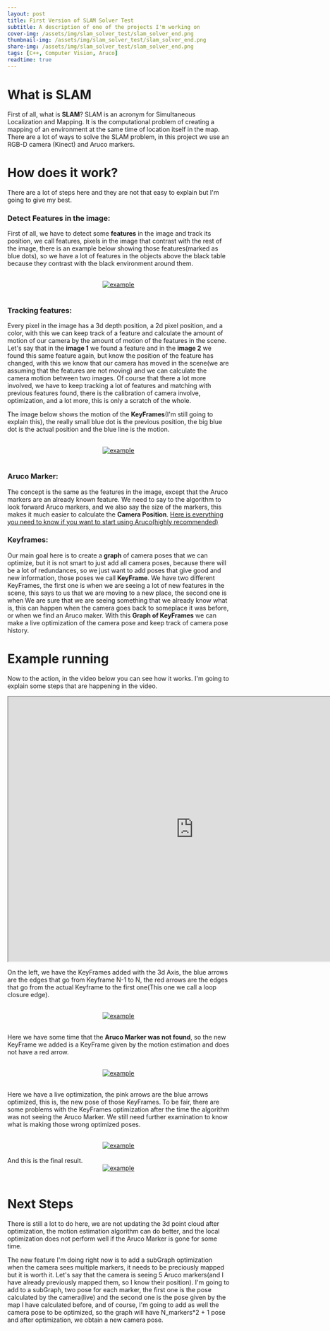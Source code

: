 ```yaml
---
layout: post
title: First Version of SLAM Solver Test
subtitle: A description of one of the projects I'm working on
cover-img: /assets/img/slam_solver_test/slam_solver_end.png
thumbnail-img: /assets/img/slam_solver_test/slam_solver_end.png
share-img: /assets/img/slam_solver_test/slam_solver_end.png
tags: [C++, Computer Vision, Aruco]
readtime: true
---
```


# What is SLAM

First of all, what is **SLAM**? SLAM is an acronym for Simultaneous Localization and Mapping. It is the computational problem of creating a mapping of an environment at the same time of location itself in the map. There are a lot of ways to solve the SLAM problem, in this project we use an RGB-D camera (Kinect) and Aruco markers.

# How does it work?

There are a lot of steps here and they are not that easy to explain but I'm going to give my best.

### Detect Features in the image: 

  First of all, we have to detect some **features** in the image and track its position, we call features, pixels in the image that contrast with the rest of the image, there is an example below showing those features(marked as blue dots), so we have a lot of features in the objects above the black table because they contrast with the black environment around them.

<br />
<div style="text-align:center;">
  <a href="/MyBlog/assets/img/slam_solver_test/features.png">
    <img src="/MyBlog/assets/img/slam_solver_test/features.png" alt="example">
  </a>
</div>
<br />

### Tracking features: 

  Every pixel in the image has a 3d depth position, a 2d pixel position, and a color, with this we can keep track of a feature and calculate the amount of motion of our camera by the amount of motion of the features in the scene. Let's say that in the **image 1** we found a feature and in the **image 2** we found this same feature again, but know the position of the feature has changed, with this we know that our camera has moved in the scene(we are assuming that the features are not moving) and we can calculate the camera motion between two images. 
  Of course that there a lot more involved, we have to keep tracking a lot of features and matching with previous features found, there is the calibration of camera involve, optimization, and a lot more, this is only a scratch of the whole. 

  The image below shows the motion of the **KeyFrames**(I'm still going to explain this), the really small blue dot is the previous position, the big blue dot is the actual position and the blue line is the motion.

<br />
<div style="text-align:center;">
  <a href="/MyBlog/assets/img/slam_solver_test/motion_estimation.png">
    <img src="/MyBlog/assets/img/slam_solver_test/motion_estimation.png" alt="example">
  </a>
</div>
<br />

### Aruco Marker:
  The concept is the same as the features in the image, except that the Aruco markers are an already known feature. We need to say to the algorithm to look forward Aruco markers, and we also say the size of the markers, this makes it much easier to calculate the **Camera Position**. <a href="https://docs.opencv.org/master/d5/dae/tutorial_aruco_detection.html">Here is everything you need to know if you want to start using Aruco(highly recommended)</a> 

### Keyframes:

  Our main goal here is to create a **graph** of camera poses that we can optimize, but it is not smart to just add all camera poses, because there will be a lot of redundances, so we just want to add poses that give good and new information, those poses we call **KeyFrame**.
  We have two different KeyFrames, the first one is when we are seeing a lot of new features in the scene, this says to us that we are moving to a new place, the second one is when We are sure that we are seeing something that we already know what is, this can happen when the camera goes back to someplace it was before, or when we find an Aruco maker.
  With this **Graph of KeyFrames** we can make a live optimization of the camera pose and keep track of camera pose history.

# Example running

Now to the action, in the video below you can see how it works. I'm going to explain some steps that are happening in the video.
<iframe width="840" height="600"
src="https://www.youtube.com/embed/esQundkMeLU">
</iframe>

On the left, we have the KeyFrames added with the 3d Axis, the blue arrows are the edges that go from Keyframe N-1 to N, the red arrows are the edges that go from the actual Keyframe to the first one(This one we call a loop closure edge).

<br />
<div style="text-align:center;">
  <a href="/MyBlog/assets/img/slam_solver_test/slam_solver_start.png">
    <img src="/MyBlog/assets/img/slam_solver_test/slam_solver_start.png" alt="example">
  </a>
</div>
<br />

Here we have some time that the **Aruco Marker was not found**, so the new KeyFrame we added is a KeyFrame given by the motion estimation and does not have a red arrow.

<br />
<div style="text-align:center;">
  <a href="/MyBlog/assets/img/slam_solver_test/slam_solver_not_seeing_aruco.png">
    <img src="/MyBlog/assets/img/slam_solver_test/slam_solver_not_seeing_aruco.png" alt="example">
  </a>
</div>
<br />

Here we have a live optimization, the pink arrows are the blue arrows optimized, this is, the new pose of those KeyFrames. To be fair, there are some problems with the KeyFrames optimization after the time the algorithm was not seeing the Aruco Marker. We still need further examination to know what is making those wrong optimized poses.  

<br />
<div style="text-align:center;">
  <a href="/MyBlog/assets/img/slam_solver_test/slam_solver_local_optimization.png">
    <img src="/MyBlog/assets/img/slam_solver_test/slam_solver_local_optimization.png" alt="example">
  </a>
</div>
<br />
And this is the final result.
<br />
<div style="text-align:center;">
  <a href="/MyBlog/assets/img/slam_solver_test/slam_solver_end.png">
    <img src="/MyBlog/assets/img/slam_solver_test/slam_solver_end.png" alt="example">
  </a>
</div>
<br />

# Next Steps

There is still a lot to do here, we are not updating the 3d point cloud after optimization, the motion estimation algorithm can do better, and the local optimization does not perform well if the Aruco Marker is gone for some time. 

The new feature I'm doing right now is to add a subGraph optimization when the camera sees multiple markers, it needs to be preciously mapped but it is worth it. Let's say that the camera is seeing 5 Aruco markers(and I have already previously mapped them, so I know their position). I'm going to add to a subGraph, two pose for each marker, the first one is the pose calculated by the camera(live) and the second one is the pose given by the map I have calculated before, and of course, I'm going to add as well the camera pose to be optimized, so the graph will have N_markers*2 + 1 pose and after optimization, we obtain a new camera pose. 